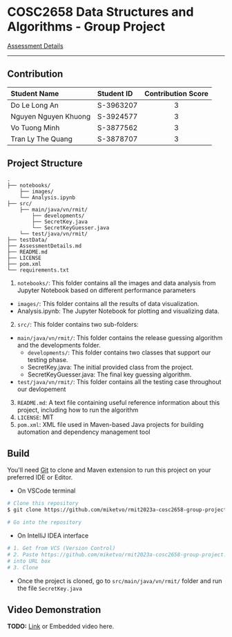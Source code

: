 # COSC2658 Data Structures and Algorithms - Group Project

[Assessment Details](AssessmentDetails.md)

---



## Contribution

| Student Name         | Student ID | Contribution Score |
|:---------------------|:-----------|:------------------:|
| Do Le Long An        | S-3963207  |         3          |
| Nguyen Nguyen Khuong | S-3924577  |         3          |
| Vo Tuong Minh        | S-3877562  |         3          |
| Tran Ly The Quang    | S-3878707  |         3          |

## Project Structure

```
.
├── notebooks/
    ├── images/
    └── Analysis.ipynb
├── src/
    ├── main/java/vn/rmit/
        ├── developments/
        ├── SecretKey.java
        └── SecretKeyGuesser.java
    └── test/java/vn/rmit/
├── testData/
├── AssessmentDetails.md
├── README.md
├── LICENSE
├── pom.xml
└── requirements.txt
```
1. `notebooks/`: This folder contains all the images and data analysis from Jupyter Notebook based on different performance parameters 
  - `images/`: This folder contains all the results of data visualization.
  - Analysis.ipynb: The Jupyter Notebook for plotting and visualizing data.
2. `src/`: This folder contains two sub-folders: 
  - `main/java/vn/rmit/`: This folder contains the release guessing algorithm and the developments folder.
    - `developments/`: This folder contains two classes that support our testing phase.
    - SecretKey.java: The initial provided class from the project.
    - SecretKeyGuesser.java: The final key guessing algorithm.
  - `test/java/vn/rmit/`: This folder contains all the testing case throughout our devlopement
3. `README.md`: A text file containing useful reference information about this project, including how to run the algorithm
4. `LICENSE`: MIT
5. `pom.xml`: XML file used in Maven-based Java projects for building automation and dependency management tool

## Build

You'll need [Git](https://git-scm.com) to clone and Maven extension to run this project on your preferred IDE or Editor.

- On VSCode terminal
```bash
# Clone this repository
$ git clone https://github.com/miketvo/rmit2023a-cosc2658-group-project.git

# Go into the repository
```
- On IntelliJ IDEA interface
```bash
# 1. Get from VCS (Version Control)
# 2. Paste https://github.com/miketvo/rmit2023a-cosc2658-group-project.git 
# into URL box
# 3. Clone
```
- Once the project is cloned, go to `src/main/java/vn/rmit/` folder and run the file `SecretKey.java`

## Video Demonstration

**TODO:** [Link](insert-link-here) or Embedded video here.

